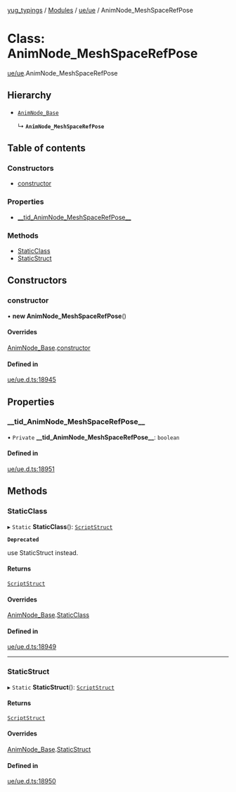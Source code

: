 [yug_typings](../README.md) / [Modules](../modules.md) / [ue/ue](../modules/ue_ue.md) / AnimNode\_MeshSpaceRefPose

# Class: AnimNode\_MeshSpaceRefPose

[ue/ue](../modules/ue_ue.md).AnimNode_MeshSpaceRefPose

## Hierarchy

- [`AnimNode_Base`](ue_ue.AnimNode_Base.md)

  ↳ **`AnimNode_MeshSpaceRefPose`**

## Table of contents

### Constructors

- [constructor](ue_ue.AnimNode_MeshSpaceRefPose.md#constructor)

### Properties

- [\_\_tid\_AnimNode\_MeshSpaceRefPose\_\_](ue_ue.AnimNode_MeshSpaceRefPose.md#__tid_animnode_meshspacerefpose__)

### Methods

- [StaticClass](ue_ue.AnimNode_MeshSpaceRefPose.md#staticclass)
- [StaticStruct](ue_ue.AnimNode_MeshSpaceRefPose.md#staticstruct)

## Constructors

### constructor

• **new AnimNode_MeshSpaceRefPose**()

#### Overrides

[AnimNode_Base](ue_ue.AnimNode_Base.md).[constructor](ue_ue.AnimNode_Base.md#constructor)

#### Defined in

[ue/ue.d.ts:18945](https://github.com/YugMetaverse/yug_typings/blob/25cad34/ue/ue.d.ts#L18945)

## Properties

### \_\_tid\_AnimNode\_MeshSpaceRefPose\_\_

• `Private` **\_\_tid\_AnimNode\_MeshSpaceRefPose\_\_**: `boolean`

#### Defined in

[ue/ue.d.ts:18951](https://github.com/YugMetaverse/yug_typings/blob/25cad34/ue/ue.d.ts#L18951)

## Methods

### StaticClass

▸ `Static` **StaticClass**(): [`ScriptStruct`](ue_ue.ScriptStruct.md)

**`Deprecated`**

use StaticStruct instead.

#### Returns

[`ScriptStruct`](ue_ue.ScriptStruct.md)

#### Overrides

[AnimNode_Base](ue_ue.AnimNode_Base.md).[StaticClass](ue_ue.AnimNode_Base.md#staticclass)

#### Defined in

[ue/ue.d.ts:18949](https://github.com/YugMetaverse/yug_typings/blob/25cad34/ue/ue.d.ts#L18949)

___

### StaticStruct

▸ `Static` **StaticStruct**(): [`ScriptStruct`](ue_ue.ScriptStruct.md)

#### Returns

[`ScriptStruct`](ue_ue.ScriptStruct.md)

#### Overrides

[AnimNode_Base](ue_ue.AnimNode_Base.md).[StaticStruct](ue_ue.AnimNode_Base.md#staticstruct)

#### Defined in

[ue/ue.d.ts:18950](https://github.com/YugMetaverse/yug_typings/blob/25cad34/ue/ue.d.ts#L18950)
